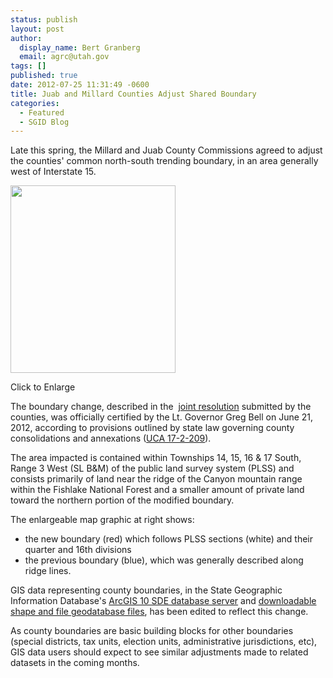 ```yaml
---
status: publish
layout: post
author:
  display_name: Bert Granberg
  email: agrc@utah.gov
tags: []
published: true
date: 2012-07-25 11:31:49 -0600
title: Juab and Millard Counties Adjust Shared Boundary
categories:
  - Featured
  - SGID Blog
---
```

<p>Late this spring, the Millard and Juab County Commissions agreed to adjust the counties' common north-south trending boundary, in an area generally west of Interstate 15.</p>
<div class="caption"><a href="{{ "/downloads/2012-juab-millard-county-boundary-change.png" | prepend: site.baseurl }}"><img title="2012 Juab-Millard County Boundary Change Agreement" src="{{ "/images/2012-juab-millard-county-boundary-change-264x300.png" | prepend: site.baseurl }}" alt="" width="264" height="300" /></a><p class="caption-text">Click to Enlarge</p></div>
<p>The boundary change, described in the  <a href="http://municert.utah.gov/Media/Default/Municipal%20Certifications/2012/Juab%20and%20Millard%20Counties%20boundary%20adjustment%206-6-12.pdf">joint resolution</a> submitted by the counties, was officially certified by the Lt. Governor Greg Bell on June 21, 2012, according to provisions outlined by state law governing county consolidations and annexations (<a href="http://le.utah.gov/xcode/Title17/Chapter2/17-2-S209.html">UCA 17-2-209</a>).</p>
<p>The area impacted is contained within Townships 14, 15, 16 &amp; 17 South, Range 3 West (SL B&amp;M) of the public land survey system (PLSS) and consists primarily of land near the ridge of the Canyon mountain range within the Fishlake National Forest and a smaller amount of private land toward the northern portion of the modified boundary.</p>
<p>The enlargeable map graphic at right shows:</p>
<ul>
<li>the new boundary (red) which follows PLSS sections (white) and their quarter and 16th divisions</li>
<li>the previous boundary (blue), which was generally described along ridge lines.</li>
</ul>
<p>GIS data representing county boundaries, in the State Geographic Information Database's <a title="How to Connect to the SGID via ArcSDE" href="{{ "/sgid-database/" | prepend: site.baseurl }}">ArcGIS 10 SDE database server</a> and <a title="State, County, and Municipal Boundaries" href="{{ "/data/boundaries/citycountystate/" | prepend: site.baseurl }}">downloadable shape and file geodatabase files</a>, has been edited to reflect this change.</p>
<p>As county boundaries are basic building blocks for other boundaries (special districts, tax units, election units, administrative jurisdictions, etc), GIS data users should expect to see similar adjustments made to related datasets in the coming months.</p>

